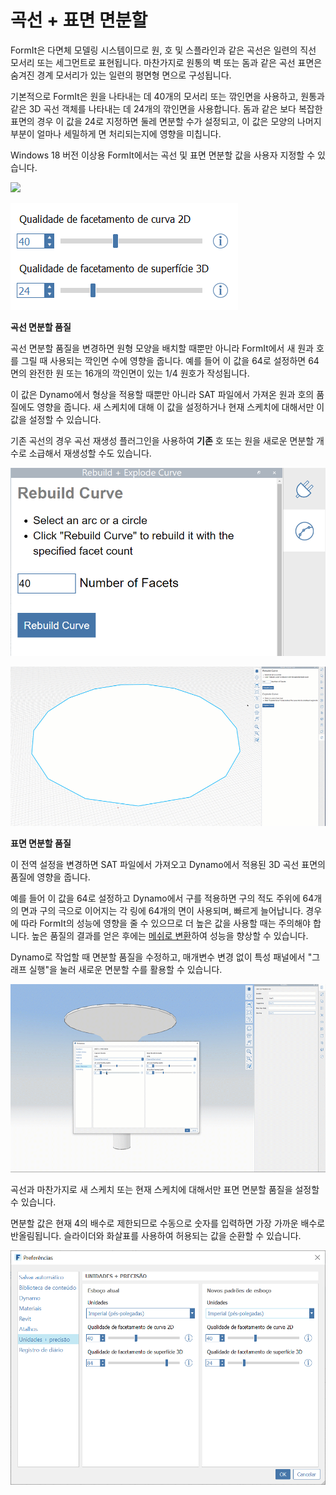 # 곡선 + 표면 면분할

FormIt은 다면체 모델링 시스템이므로 원, 호 및 스플라인과 같은 곡선은 일련의 직선 모서리 또는 세그먼트로 표현됩니다. 마찬가지로 원통의 벽 또는 돔과 같은 곡선 표면은 숨겨진 경계 모서리가 있는 일련의 평면형 면으로 구성됩니다.

기본적으로 FormIt은 원을 나타내는 데 40개의 모서리 또는 깎인면을 사용하고, 원통과 같은 3D 곡선 객체를 나타내는 데 24개의 깎인면을 사용합니다. 돔과 같은 보다 복잡한 표면의 경우 이 값을 24로 지정하면 둘레 면분할 수가 설정되고, 이 값은 모양의 나머지 부분이 얼마나 세밀하게 면 처리되는지에 영향을 미칩니다.

Windows 18 버전 이상용 FormIt에서는 곡선 및 표면 면분할 값을 사용자 지정할 수 있습니다.

![](../.gitbook/assets/faceting\_planter.gif)

![](../.gitbook/assets/faceting.png)

**곡선 면분할 품질**

곡선 면분할 품질을 변경하면 원형 모양을 배치할 때뿐만 아니라 FormIt에서 새 원과 호를 그릴 때 사용되는 깍인면 수에 영향을 줍니다. 예를 들어 이 값을 64로 설정하면 64면의 완전한 원 또는 16개의 깍인면이 있는 1/4 원호가 작성됩니다.

이 값은 Dynamo에서 형상을 적용할 때뿐만 아니라 SAT 파일에서 가져온 원과 호의 품질에도 영향을 줍니다. 새 스케치에 대해 이 값을 설정하거나 현재 스케치에 대해서만 이 값을 설정할 수 있습니다.

기존 곡선의 경우 곡선 재생성 플러그인을 사용하여 **기존** 호 또는 원을 새로운 면분할 개수로 소급해서 재생성할 수도 있습니다.

![](<../.gitbook/assets/screen-shot-2020-01-10-at-1.20.53-pm (1).png>)

![](<../.gitbook/assets/faceting_rebuild-curve (1).gif>)

**표면 면분할 품질**

이 전역 설정을 변경하면 SAT 파일에서 가져오고 Dynamo에서 적용된 3D 곡선 표면의 품질에 영향을 줍니다.

예를 들어 이 값을 64로 설정하고 Dynamo에서 구를 적용하면 구의 적도 주위에 64개의 면과 구의 극으로 이어지는 각 링에 64개의 면이 사용되며, 빠르게 늘어납니다. 경우에 따라 FormIt의 성능에 영향을 줄 수 있으므로 더 높은 값을 사용할 때는 주의해야 합니다. 높은 품질의 결과를 얻은 후에는 [메쉬로 변환](meshes.md)하여 성능을 향상할 수 있습니다.

Dynamo로 작업할 때 면분할 품질을 수정하고, 매개변수 변경 없이 특성 패널에서 "그래프 실행"을 눌러 새로운 면분할 수를 활용할 수 있습니다.

![](<../.gitbook/assets/faceting_column (1).gif>)

곡선과 마찬가지로 새 스케치 또는 현재 스케치에 대해서만 표면 면분할 품질을 설정할 수 있습니다.

면분할 값은 현재 4의 배수로 제한되므로 수동으로 숫자를 입력하면 가장 가까운 배수로 반올림됩니다. 슬라이더와 화살표를 사용하여 허용되는 값을 순환할 수 있습니다.

![](<../.gitbook/assets/units-+-precision (1).png>)
